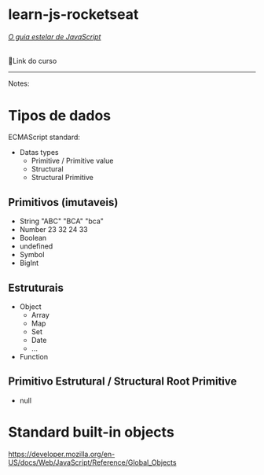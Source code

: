 # learn-js-rocketseat

<h6 align="left">
    <a href="https://app.rocketseat.com.br/node/o-guia-estelar-de-java-script">O guia estelar de JavaScript</a>
</h6>
<p align="left">🚀Link do curso</p>

___________________________________

Notes:

# Tipos de dados

ECMAScript standard:
* Datas types
    * Primitive / Primitive value
    * Structural
    * Structural Primitive

## Primitivos (imutaveis)
* String "ABC" "BCA" "bca"
* Number 23 32 24 33
* Boolean 
* undefined
* Symbol
* BigInt

## Estruturais

* Object
    * Array
    * Map
    * Set
    * Date
    * ...
* Function

## Primitivo Estrutural / Structural Root Primitive

* null

# Standard built-in objects
<https://developer.mozilla.org/en-US/docs/Web/JavaScript/Reference/Global_Objects>